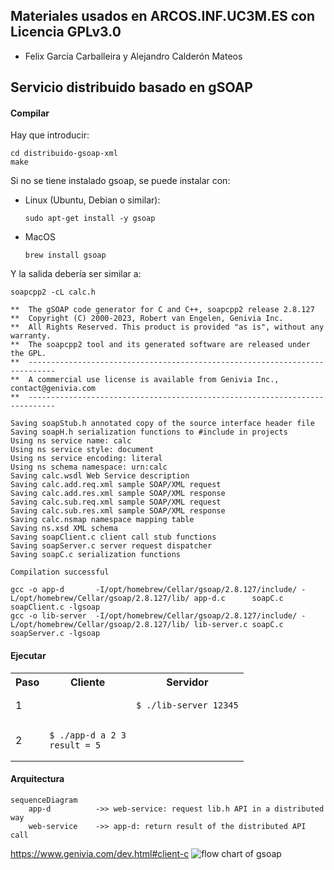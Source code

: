 ## Materiales usados en ARCOS.INF.UC3M.ES con Licencia GPLv3.0
  * Felix García Carballeira y Alejandro Calderón Mateos

## Servicio distribuido basado en gSOAP

#### Compilar

Hay que introducir:
```
cd distribuido-gsoap-xml
make
```

Si no se tiene instalado gsoap, se puede instalar con:
 * Linux (Ubuntu, Debian o similar):
   ```
   sudo apt-get install -y gsoap
   ```
 * MacOS
   ```
   brew install gsoap
   ```

Y la salida debería ser similar a:
```
soapcpp2 -cL calc.h

**  The gSOAP code generator for C and C++, soapcpp2 release 2.8.127
**  Copyright (C) 2000-2023, Robert van Engelen, Genivia Inc.
**  All Rights Reserved. This product is provided "as is", without any warranty.
**  The soapcpp2 tool and its generated software are released under the GPL.
**  ----------------------------------------------------------------------------
**  A commercial use license is available from Genivia Inc., contact@genivia.com
**  ----------------------------------------------------------------------------

Saving soapStub.h annotated copy of the source interface header file
Saving soapH.h serialization functions to #include in projects
Using ns service name: calc
Using ns service style: document
Using ns service encoding: literal
Using ns schema namespace: urn:calc
Saving calc.wsdl Web Service description
Saving calc.add.req.xml sample SOAP/XML request
Saving calc.add.res.xml sample SOAP/XML response
Saving calc.sub.req.xml sample SOAP/XML request
Saving calc.sub.res.xml sample SOAP/XML response
Saving calc.nsmap namespace mapping table
Saving ns.xsd XML schema
Saving soapClient.c client call stub functions
Saving soapServer.c server request dispatcher
Saving soapC.c serialization functions

Compilation successful 

gcc -o app-d       -I/opt/homebrew/Cellar/gsoap/2.8.127/include/ -L/opt/homebrew/Cellar/gsoap/2.8.127/lib/ app-d.c      soapC.c soapClient.c -lgsoap
gcc -o lib-server  -I/opt/homebrew/Cellar/gsoap/2.8.127/include/ -L/opt/homebrew/Cellar/gsoap/2.8.127/lib/ lib-server.c soapC.c soapServer.c -lgsoap
```

#### Ejecutar

<html>
<table>
<tr><th>Paso</th><th>Cliente</th><th>Servidor</th></tr>

<tr>
<td>1</td>
<td>

```
```

</td>
<td>

```
$ ./lib-server 12345
```

</td>
</tr>

<tr>
<td>2</td>
<td>

```
$ ./app-d a 2 3
result = 5
```

</td>
<td>

```
```

</td>
</tr>

</table>
</html>


#### Arquitectura

```mermaid
sequenceDiagram
    app-d          ->> web-service: request lib.h API in a distributed way
    web-service    ->> app-d: return result of the distributed API call
```


https://www.genivia.com/dev.html#client-c
![flow chart of gsoap](https://www.genivia.com/images/flowchart.png)


